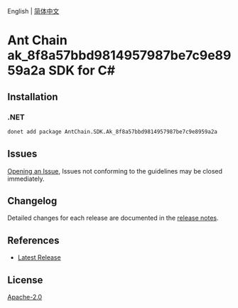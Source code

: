 English | [简体中文](README-CN.md)

# Ant Chain ak_8f8a57bbd9814957987be7c9e8959a2a SDK for C#

## Installation

### .NET

```bash
donet add package AntChain.SDK.Ak_8f8a57bbd9814957987be7c9e8959a2a
```

## Issues

[Opening an Issue](https://github.com/alipay/antchain-openapi-prod-sdk/issues/new), Issues not conforming to the guidelines may be closed immediately.

## Changelog

Detailed changes for each release are documented in the [release notes](./ChangeLog.md).

## References

* [Latest Release](https://github.com/alipay/antchain-openapi-prod-sdk/)

## License

[Apache-2.0](http://www.apache.org/licenses/LICENSE-2.0)
